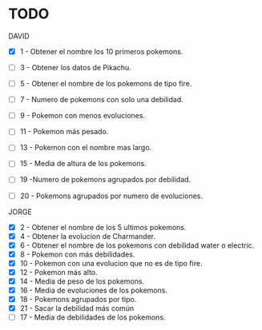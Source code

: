 # TODO

DAVID
- [x] 1 - Obtener el nombre los 10 primeros pokemons.
- [ ]  3 - Obtener los datos de Pikachu.
- [ ]  5 - Obtener el nombre de los pokemons de tipo fire.
- [ ] 7 - Numero de pokemons con solo una debilidad.
- [ ] 9 - Pokemon con menos evoluciones.
- [ ] 11 - Pokemon más pesado.
- [ ] 13 - Pokemon con el nombre mas largo.
- [ ] 15 - Media de altura de los pokemons.
- [ ] 19 -Numero de pokemons agrupados por debilidad.
- [ ] 20 - Pokemons agrupados por numero de evoluciones.


JORGE
- [x] 2 - Obtener el nombre de los 5 ultimos pokemons.
- [x] 4 - Obtener la evolucion de Charmander.
- [x] 6 - Obtener el nombre de los pokemons con debilidad water o electric.
- [x] 8 - Pokemon con más debilidades.
- [x] 10 - Pokemon con una evolucion que no es de tipo fire.
- [x] 12 - Pokemon más alto.
- [x] 14 - Media de peso de los pokemons.
- [x] 16 - Media de evoluciones de los pokemons.
- [x] 18 - Pokemons agrupados por tipo.
- [x] 21 - Sacar la debilidad más común
- [ ] 17 - Media de debilidades de los pokemons.